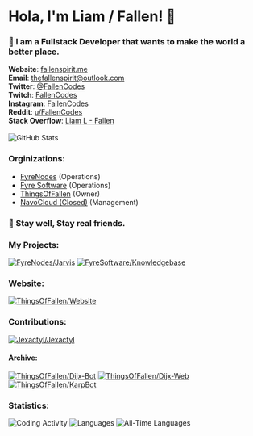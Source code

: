 # Hola, I'm Liam / Fallen! 👋

### 💙️ I am a Fullstack Developer that wants to make the world a better place.

**Website**: [fallenspirit.me](https://fallenspirit.me)<br/>
**Email**: [thefallenspirit@outlook.com](mailto:thefallenspirit@outlook.com)<br/>
**Twitter**: [@FallenCodes](https://twitter.com/FallenCodes)<br/>
**Twitch**: [FallenCodes](https://twitch.tv/fallencodes)<br/>
**Instagram**: [FallenCodes](https://instagram.com/fallencodes)<br/>
**Reddit**: [u/FallenCodes](https://www.reddit.com/user/fallencodes)<br/>
**Stack Overflow**: [Liam L - Fallen](https://stackoverflow.com/users/15903401/liam-l-fallen?tab=profile)
<br/><br/>
![GitHub Stats](https://github-readme-stats.vercel.app/api?username=TheFallenSpirit&count_private=true&include_all_commits=true&show_icons=true&hide=issues,stars&custom_title=My%20GitHub%20Stats&theme=midnight-purple&hide_border=true)

### Orginizations:
* [FyreNodes](https://github.com/FyreNodes) (Operations)
* [Fyre Software](https://github.com/FyreSoftware) (Operations)
* [ThingsOfFallen](https://github.com/ThingsOfFallen) (Owner)
* [NavoCloud (Closed)](https://github.com/NavoCloud) (Management)

### 💜️ Stay well, Stay real friends.

### My Projects:
[![FyreNodes/Jarvis](https://github-readme-stats.vercel.app/api/pin/?username=FyreNodes&repo=Jarvis&show_owner=true&theme=midnight-purple&hide_border=true)](https://github.com/FyreNodes/Jarvis)
[![FyreSoftware/Knowledgebase](https://github-readme-stats.vercel.app/api/pin/?username=FyreSoftware&repo=Knowledgebase&show_owner=true&theme=midnight-purple&hide_border=true&locale=en)](https://github.com/FyreSoftware/Knowledgebase)

### Website:
[![ThingsOfFallen/Website](https://github-readme-stats.vercel.app/api/pin/?username=ThingsOfFallen&repo=Website&show_owner=false&theme=midnight-purple&hide_border=true&locale=en)](https://github.com/ThingsOfFallen/Website)

### Contributions:
[![Jexactyl/Jexactyl](https://github-readme-stats.vercel.app/api/pin/?username=Jexactyl&repo=Jexactyl&show_owner=false&theme=midnight-purple&hide_border=true&locale=en)](https://github.com/Jexactyl/Jexactyl)

#### Archive:
[![ThingsOfFallen/Dijx-Bot](https://github-readme-stats.vercel.app/api/pin/?username=ThingsOfFallen&repo=Dijx-Bot&show_owner=false&theme=midnight-purple&hide_border=true&locale=en)](https://github.com/ThingsOfFallen/Dijx-Bot)
[![ThingsOfFallen/Dijx-Web](https://github-readme-stats.vercel.app/api/pin/?username=ThingsOfFallen&repo=Dijx-Web&show_owner=false&theme=midnight-purple&hide_border=true&locale=en)](https://github.com/ThingsOfFallen/Dijx-Web)
[![ThingsOfFallen/KarpBot](https://github-readme-stats.vercel.app/api/pin/?username=ThingsOfFallen&repo=KarpBot&show_owner=false&theme=midnight-purple&hide_border=true&locale=en)](https://github.com/ThingsOfFallen/KarpBot)

### Statistics:
![Coding Activity](https://wakatime.com/share/@Fallen/51e6bc9f-3b26-423f-84fe-ad868d1fb212.svg)
![Languages](https://wakatime.com/share/@Fallen/344236ee-1b2f-4652-957e-c003f70f0905.svg)
![All-Time Languages](https://github-readme-stats.vercel.app/api/wakatime?username=Fallen&layout=compact&custom_title=All-Time%20Coding%20Statistics&langs_count=16&theme=midnight-purple&hide_border=true)
